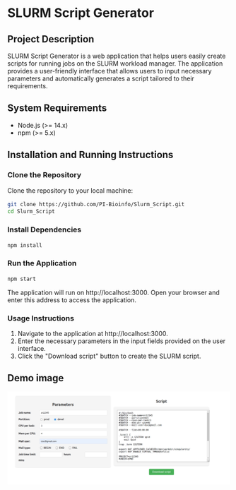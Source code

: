 # SLURM Script Generator

## Project Description

SLURM Script Generator is a web application that helps users easily create scripts for running jobs on the SLURM workload manager. The application provides a user-friendly interface that allows users to input necessary parameters and automatically generates a script tailored to their requirements. 

## System Requirements

- Node.js (>= 14.x)
- npm (>= 5.x)

## Installation and Running Instructions

### Clone the Repository

Clone the repository to your local machine:

```bash
git clone https://github.com/PI-Bioinfo/Slurm_Script.git
cd Slurm_Script
```

### Install Dependencies
```bash
npm install
```

### Run the Application
```bash
npm start
```

The application will run on http://localhost:3000. Open your browser and enter this address to access the application.

### Usage Instructions
1. Navigate to the application at http://localhost:3000.
2. Enter the necessary parameters in the input fields provided on the user interface.
3. Click the "Download script" button to create the SLURM script.

## Demo image

![alt text](src/Demo_img_slurm_script.png)
